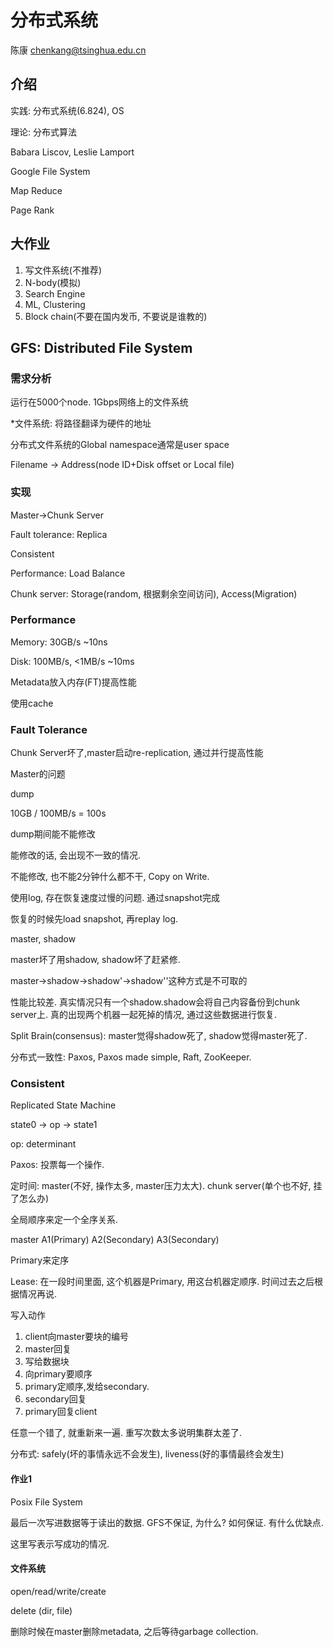 # 分布式系统

陈康 chenkang@tsinghua.edu.cn



## 介绍

实践: 分布式系统(6.824), OS

理论: 分布式算法

Babara Liscov, Leslie Lamport

Google File System

Map Reduce

Page Rank



## 大作业

1. 写文件系统(不推荐)
2. N-body(模拟)
3. Search Engine
4. ML, Clustering
5. Block chain(不要在国内发币, 不要说是谁教的)



## GFS: Distributed File System

### 需求分析

运行在5000个node. 1Gbps网络上的文件系统

*文件系统: 将路径翻译为硬件的地址

分布式文件系统的Global namespace通常是user space

Filename -> Address(node ID+Disk offset or Local file)

### 实现

Master->Chunk Server

Fault tolerance: Replica

Consistent

Performance: Load Balance

Chunk server: Storage(random, 根据剩余空间访问), Access(Migration)

### Performance

Memory: 30GB/s ~10ns

Disk: 100MB/s, <1MB/s ~10ms

Metadata放入内存(FT)提高性能

使用cache

### Fault Tolerance

Chunk Server坏了,master启动re-replication, 通过并行提高性能

Master的问题

dump

10GB / 100MB/s = 100s

dump期间能不能修改

能修改的话, 会出现不一致的情况.

不能修改, 也不能2分钟什么都不干, Copy on Write.

使用log, 存在恢复速度过慢的问题. 通过snapshot完成

恢复的时候先load snapshot, 再replay log.

master, shadow

master坏了用shadow, shadow坏了赶紧修.

master->shadow->shadow'->shadow''这种方式是不可取的

性能比较差. 真实情况只有一个shadow.shadow会将自己内容备份到chunk server上. 真的出现两个机器一起死掉的情况, 通过这些数据进行恢复.

Split Brain(consensus): master觉得shadow死了, shadow觉得master死了.

分布式一致性: Paxos, Paxos made simple, Raft, ZooKeeper.

### Consistent

Replicated State Machine

state0 -> op -> state1

op: determinant

Paxos: 投票每一个操作.

定时间: master(不好, 操作太多, master压力太大). chunk server(单个也不好, 挂了怎么办)

全局顺序来定一个全序关系.

master A1(Primary) A2(Secondary) A3(Secondary)

Primary来定序

Lease: 在一段时间里面, 这个机器是Primary, 用这台机器定顺序. 时间过去之后根据情况再说.

写入动作

1. client向master要块的编号
2. master回复
3. 写给数据块
4. 向primary要顺序
5. primary定顺序,发给secondary.
6. secondary回复
7. primary回复client

任意一个错了, 就重新来一遍. 重写次数太多说明集群太差了.

分布式: safely(坏的事情永远不会发生), liveness(好的事情最终会发生)

#### 作业1

Posix File System

最后一次写进数据等于读出的数据. GFS不保证, 为什么? 如何保证. 有什么优缺点.

这里写表示写成功的情况.

#### 文件系统

open/read/write/create

delete (dir, file)

删除时候在master删除metadata, 之后等待garbage collection.